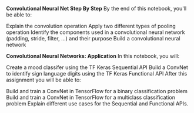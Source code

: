 **Convolutional Neural Net Step By Step**
By the end of this notebook, you'll be able to:

Explain the convolution operation
Apply two different types of pooling operation
Identify the components used in a convolutional neural network (padding, stride, filter, ...) and their purpose
Build a convolutional neural network

**Convolutional Neural Networks: Application**
In this notebook, you will:

Create a mood classifer using the TF Keras Sequential API
Build a ConvNet to identify sign language digits using the TF Keras Functional API
After this assignment you will be able to:

Build and train a ConvNet in TensorFlow for a binary classification problem
Build and train a ConvNet in TensorFlow for a multiclass classification problem
Explain different use cases for the Sequential and Functional APIs.
